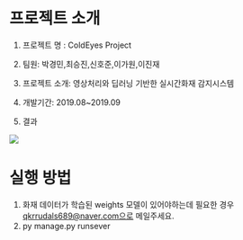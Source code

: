 # 프로젝트 소개

1. 프로젝트 명 : ColdEyes Project

2. 팀원: 박경민,최승진,신호준,이가원,이진재

3. 프로젝트 소개: 영상처리와 딥러닝 기반한 실시간화재 감지시스템

4. 개발기간: 2019.08~2019.09

5. 결과
<img src="https://user-images.githubusercontent.com/37204852/78981092-29fde680-7b5a-11ea-80db-fe15bf4f79d4.png">

# 실행 방법

1. 화재 데이터가 학습된 weights 모델이 있어야하는데 필요한 경우 qkrrudals689@naver.com으로 메일주세요.
2. py manage.py runsever

